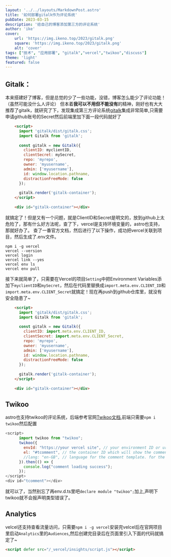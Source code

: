 ```yaml
---
layout: '../../layouts/MarkdownPost.astro'
title: '如何部署gitalk作为评论系统'
pubDate: 2023-03-15
description: '给自己的博客添加第三方的评论系统'
author: 'ike'
cover:
    url: 'https://img.ikeno.top/2023/gitalk.png'
    square: 'https://img.ikeno.top/2023/gitalk.png'
    alt: 'cover'
tags: ["技术", "应用部署", "gitalk","vercel","twikoo","discuss"]
theme: 'light'
featured: false
---
```


## Gitalk：
本来搭建好了博客，但是总觉的少了一些功能，没错，博客怎么能少了评论功能！（虽然可能没什么人评论）
但本着**我可以不用但不能没有**的精神，刚好也有大大推荐了gitalk，就研究了下，发现集成第三方评论系统[gitalk](https://github.com/gitalk/gitalk)集成非常简单,只需要申请github账号的Secret然后前端里加下面一段代码就好了
```html
    <script>
      import 'gitalk/dist/gitalk.css';
      import Gitalk from 'gitalk';
    
      const gitalk = new Gitalk({
        clientID: myclientID,
        clientSecret: mySecret,
        repo: 'myrepo',
        owner: 'myusername',
        admin: ['myusername'],
        id: window.location.pathname,
        distractionFreeMode: false
      });
    
      gitalk.render('gitalk-container');
    </script>
    
    <div id="gitalk-container"></div>
```
就搞定了！但是又有一个问题，就是ClientID和Secret是明文的，放到github上太危险了，那有什么好方法呢，查了下，vercel是支持环境变量的，astro也支持，那就好办了。
查了一番官方文档，然后进行了以下操作，成功把vercel关联到项目，然后生成了.env文件。

```shell
npm i -g vercel
vercel --version
vercel login
vercel link --yes
vercel env ls
vercel env pull
```

接下来就简单了，只需要在Vercel的项目`Setting`中把Environment Variables添加下`myclientID`和`mySecret`，然后在代码里替换成`import.meta.env.CLIENT_ID`和`import.meta.env.CLIENT_Secret`就搞定！现在再push到github仓库里，就没有安全隐患了~
```html
    <script>
      import 'gitalk/dist/gitalk.css';
      import Gitalk from 'gitalk';
    
      const gitalk = new Gitalk({
        clientID: import.meta.env.CLIENT_ID,
        clientSecret: import.meta.env.CLIENT_Secret,
        repo: 'myrepo',
        owner: 'myusername',
        admin: ['myusername'],
        id: window.location.pathname,
        distractionFreeMode: false
      });
    
      gitalk.render('gitalk-container');
    </script>
    
    <div id="gitalk-container"></div>
```
## Twikoo
astro也支持twikoo的评论系统，后端参考官网[Twikoo文档](https://twikoo.js.org/),前端只需要```npm i twikoo```然后配置
```javascript
<script>
      import twikoo from "twikoo";
      twikoo({
        envId: "https://your vercel site", // your environment ID or url
        el: "#tcomment", // the container ID which will show the comment
        //lang: "en-GB", // language for the comment template. for the full list, refer to https://github.com/imaegoo/twikoo/blob/main/src/client/utils/i18n/index.js
      }).then(() => {
        console.log("comment loading success");
      });
</script>
<div id="tcomment"></div>
```
就可以了，当然别忘了再env.d.ts里吧```declare module "twikoo";```加上,声明下twikoo就不会报声明类型错误了。
## Analytics
velcel还支持查看流量访问，只需要```npm i -g vercel```安装完velcel后在官网项目里启动```Analytics```里的```Audiences```,然后创建完目录后在页面里引入下面的代码就搞定了~

```html
<script defer src="/_vercel/insights/script.js"></script>
```

